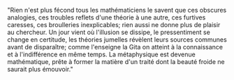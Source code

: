 "Rien n'est plus fécond tous les mathématiciens le savent que ces obscures analogies, ces troubles reflets d'une théorie à une autre, ces furtives caresses, ces broulleries inexplicables; rien aussi ne donne plus de plaisir au chercheur. 
Un jour vient où l'illusion se dissipe, le pressentiment se change en certitude, les théories jumelles révèlent leurs sources communes avant de disparaître; comme l'enseigne la Gita on atteint à la connaissance et à l'indifférence en même temps. La métaphysique est devenue mathématique, prête à former la matière d'un traité dont la beauté froide ne saurait plus émouvoir."

